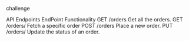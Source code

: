 challenge

API Endpoints
EndPoint	Functionality
GET /orders	Get all the orders.
GET /orders/	Fetch a specific order
POST /orders	Place a new order.
PUT /orders/	Update the status of an order.
